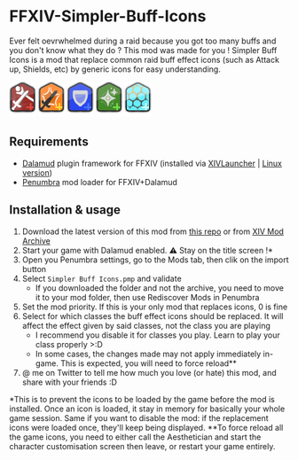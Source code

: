 # FFXIV-Simpler-Buff-Icons

Ever felt oevrwhelmed during a raid because you got too many buffs and you don't know what they do ? This mod was made for you !
Simpler Buff Icons is a mod that replace common raid buff effect icons (such as Attack up, Shields, etc) by generic icons for easy understanding.

![Attack up](https://github.com/charlignon/FFXIV-Simpler-Buff-Icons/blob/main/src/assets/png/ATT_UP.png)
![Critique up](https://github.com/charlignon/FFXIV-Simpler-Buff-Icons/blob/main/src/assets/png/CRIT_UP.png)
![Defense up](https://github.com/charlignon/FFXIV-Simpler-Buff-Icons/blob/main/src/assets/png/DEF_UP.png) 
![Healing over time](https://github.com/charlignon/FFXIV-Simpler-Buff-Icons/blob/main/src/assets/png/HoT.png) 
![Shield](https://github.com/charlignon/FFXIV-Simpler-Buff-Icons/blob/main/src/assets/png/SHIELD.png)

## Requirements

- [Dalamud](https://github.com/goatcorp/Dalamud) plugin framework for FFXIV (installed via [XIVLauncher](https://github.com/goatcorp/FFXIVQuickLauncher/releases/latest) | [Linux version](https://flathub.org/apps/dev.goats.xivlauncher))
- [Penumbra](https://github.com/xivdev/Penumbra) mod loader for FFXIV+Dalamud

## Installation & usage

1. Download the latest version of this mod from [this repo](https://github.com/Charlignon/FFXIV-Simpler-Buff-Icons/tree/main/build) or from [XIV Mod Archive](https://www.xivmodarchive.com/modid/99380)
2. Start your game with Dalamud enabled. ⚠️ Stay on the title screen !*
4. Open you Penumbra settings, go to the Mods tab, then clik on the import button
5. Select `Simpler Buff Icons.pmp` and validate
   - If you downloaded the folder and not the archive, you need to move it to your mod folder, then use Rediscover Mods in Penumbra
6. Set the mod priority. If this is your only mod that replaces icons, 0 is fine
7. Select for which classes the buff effect icons should be replaced. It will affect the effect given by said classes, not the class you are playing
   - I recommend you disable it for classes you play. Learn to play your class properly >:D
   - In some cases, the changes made may not apply immediately in-game. This is expected, you will need to force reload**
8. @ me on Twitter to tell me how much you love (or hate) this mod, and share with your friends :D

*This is to prevent the icons to be loaded by the game before the mod is installed. Once an icon is loaded, it stay in memory for basically your whole game session. Same if you want to disable the mod: if the replacement icons were loaded once, they'll keep being displayed.
**To force reload all the game icons, you need to either call the Aesthetician and start the character customisation screen then leave, or restart your game entirely. 
